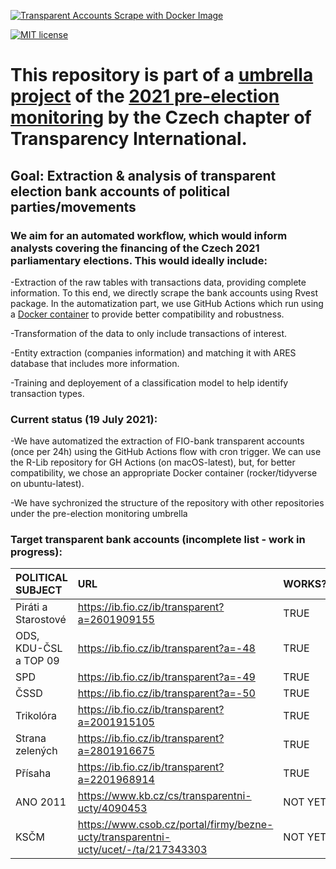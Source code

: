 [![Transparent Accounts Scrape with Docker Image](https://github.com/opop999/transparent_election_accounts/actions/workflows/docker.yml/badge.svg)](https://github.com/opop999/transparent_election_accounts/actions/workflows/docker.yml)

[![MIT license](https://img.shields.io/badge/License-MIT-blue.svg)](https://lbesson.mit-license.org/)

# This repository is part of a [umbrella project](https://github.com/opop999?tab=projects) of the [2021 pre-election monitoring](https://www.transparentnivolby.cz/snemovna2021/) by the Czech chapter of Transparency International.

## Goal: Extraction & analysis of transparent election bank accounts of political parties/movements 

### We aim for an automated workflow, which would inform analysts covering the financing of the Czech 2021 parliamentary elections. This would ideally include:
-Extraction of the raw tables with transactions data, providing complete information. To this end, we directly scrape the bank accounts using Rvest package. In the automatization part, we use GitHub Actions which run using a [Docker container](https://hub.docker.com/u/rocker) to provide better compatibility and robustness.

-Transformation of the data to only include transactions of interest.

-Entity extraction (companies information) and matching it with ARES database that includes more information.

-Training and deployement of a classification model to help identify transaction types. 

### Current status (19 July 2021):
-We have automatized the extraction of FIO-bank transparent accounts (once per 24h) using the GitHub Actions flow with cron trigger. We can use the R-Lib repository for GH Actions (on macOS-latest), but, for better compatibility, we chose an appropriate Docker container (rocker/tidyverse on ubuntu-latest).

-We have sychronized the structure of the repository with other repositories under the pre-election monitoring umbrella

### Target transparent bank accounts (incomplete list - work in progress):

| **POLITICAL SUBJECT**                 | **URL**                                                   | **WORKS?**              |
| :---                                  | :---                                                      | :---                    |
| Piráti a Starostové                   | <https://ib.fio.cz/ib/transparent?a=2601909155>           | TRUE                    |
| ODS, KDU-ČSL a TOP 09                 | <https://ib.fio.cz/ib/transparent?a=-48>                  | TRUE                    |
| SPD                                   | <https://ib.fio.cz/ib/transparent?a=-49>                  | TRUE                    |
| ČSSD                                  | <https://ib.fio.cz/ib/transparent?a=-50>                  | TRUE                    |
| Trikolóra                             | <https://ib.fio.cz/ib/transparent?a=2001915105>           | TRUE                    |
| Strana zelených                       | <https://ib.fio.cz/ib/transparent?a=2801916675>           | TRUE                    |
| Přísaha                               | <https://ib.fio.cz/ib/transparent?a=2201968914>           | TRUE                    |
| ANO 2011                              | <https://www.kb.cz/cs/transparentni-ucty/4090453>            | NOT YET                 |
| KSČM                                  | <https://www.csob.cz/portal/firmy/bezne-ucty/transparentni-ucty/ucet/-/ta/217343303>                        | NOT YET                 |
